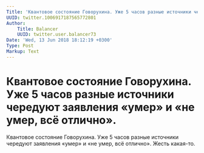 ```yaml
---
Title: 'Квантовое состояние Говорухина. Уже 5 часов разные источники чередуют заявления «умер» и «не умер, всё отлично».'
UUID: twitter.1006917187565772801
Author:
    Title: Balancer
    UUID: twitter.user.balancer73
Date: 'Wed, 13 Jun 2018 18:12:19 +0300'
Type: Post
Markup: Text
---
```


# Квантовое состояние Говорухина. Уже 5 часов разные источники чередуют заявления «умер» и «не умер, всё отлично».

Квантовое состояние Говорухина. Уже 5 часов разные источники
чередуют заявления «умер» и «не умер, всё отлично». Жесть
какая-то.